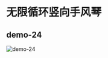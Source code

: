 # 无限循环竖向手风琴

## demo-24

![demo-24](https://github.com/vxhly/web-demo/blob/master/demo-24/images/demo-24.png)
